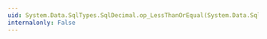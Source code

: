 ```yaml
---
uid: System.Data.SqlTypes.SqlDecimal.op_LessThanOrEqual(System.Data.SqlTypes.SqlDecimal,System.Data.SqlTypes.SqlDecimal)
internalonly: False
---
```

